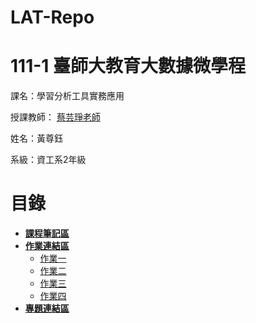 # LAT-Repo

# 111-1 臺師大教育大數據微學程
課名：學習分析工具實務應用

授課教師： [蔡芸琤老師](https://github.com/pecu?tab=repositories)

姓名：黃尊鈺

系級：資工系2年級

# 目錄
+ [**課程筆記區**]()
+ [**作業連結區**]()
  * [作業一](./week3)
  * [作業二](./week3/hw1_part-2.ipynb)
  * [作業三](./week6/HW3.ipynb)
  * [作業四](https://github.com/94junyu/demo_analysis)
+ [**專題連結區**]()
